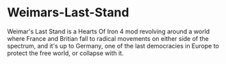 # Weimars-Last-Stand
Weimar's Last Stand is a Hearts Of Iron 4 mod revolving around a world where France and Britian fall to radical movements on either side of the spectrum, and it's up to Germany, one of the last democracies in Europe to protect the free world, or collapse with it.
